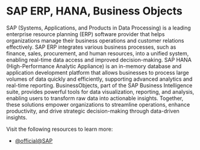 # SAP ERP, HANA, Business Objects

SAP (Systems, Applications, and Products in Data Processing) is a leading enterprise resource planning (ERP) software provider that helps organizations manage their business operations and customer relations effectively. SAP ERP integrates various business processes, such as finance, sales, procurement, and human resources, into a unified system, enabling real-time data access and improved decision-making. SAP HANA (High-Performance Analytic Appliance) is an in-memory database and application development platform that allows businesses to process large volumes of data quickly and efficiently, supporting advanced analytics and real-time reporting. BusinessObjects, part of the SAP Business Intelligence suite, provides powerful tools for data visualization, reporting, and analysis, enabling users to transform raw data into actionable insights. Together, these solutions empower organizations to streamline operations, enhance productivity, and drive strategic decision-making through data-driven insights.

Visit the following resources to learn more:

- [@official@SAP](https://www.sap.com/)

